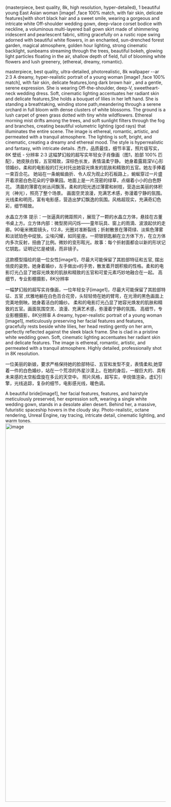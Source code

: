 (masterpiece, best quality, 8k, high resolution, hyper-detailed), 1 beautiful young East Asian woman [image1 ,face 100% match, with fair skin, delicate features]with short black hair and a sweet smile,
wearing a gorgeous and intricate white Off-shoulder wedding gown, deep-vlace corset bodice with neckline,  a voluminous multi-layered ball gown skirt made of shimmering iridescent and pearlescent fabric,
sitting gracefully on a rustic rope swing adorned with beautiful white flowers,
in an enchanted, sun-drenched forest garden, magical atmosphere, golden hour lighting, strong cinematic backlight, sunbeams streaming through the trees, beautiful bokeh, glowing light particles floating in the air, shallow depth of field,
full of blooming white flowers and lush greenery,
(ethereal, dreamy, romantic).



masterpiece, best quality, ultra-detailed, photorealistic, 8k wallpaper --ar 2:3
A dreamy, hyper-realistic portrait of a young woman [image1 ,face 100% match], with fair skin, delicate features,long dark brown hair , and a gentle, serene expression.
She is wearing Off-the-shoulder, deep-V, sweetheart-neck wedding dress. Soft, cinematic lighting accentuates her radiant skin and delicate features,She holds a bouquet of lilies in her left hand.
She is standing a breathtaking, winding stone path,meandering through a serene orchard in full bloom with dense clusters of white blossoms. The ground is a lush carpet of green grass dotted with tiny white wildflowers.
Ethereal morning mist drifts among the trees, and soft sunlight filters through the fog and branches, creating beautiful volumetric lighting (god rays) that illuminates the entire scene.
The image is ethereal, romantic, artistic, and permeated with a tranquil atmosphere.
The lighting is soft, bright, and cinematic, creating a dreamy and ethereal mood. The style is hyperrealistic and fantasy, with intricate details.
杰作，品质最佳，细节丰富，照片级写实，8K 壁纸 - 分辨率 2:3
这幅梦幻般的超写实年轻女子肖像画（图1，脸部 100% 匹配），她皮肤白皙，五官精致，深棕色长发，表情温柔宁静。
她身着露肩深V心形领婚纱。柔和的电影般的灯光衬托出她容光焕发的肌肤和精致的五官。她左手捧着一束百合花。
她站在一条蜿蜒曲折、令人叹为观止的石板路上，蜿蜒穿过一片盛开着浓密白色花朵的宁静果园。地面上是一片茂密的绿草，点缀着小小的白色野花。
清晨的薄雾在树丛间飘荡，柔和的阳光透过薄雾和树枝，营造出美丽的体积光（神光），照亮了整个场景。
画面空灵浪漫，充满艺术感，弥漫着宁静的氛围。
光线柔和明亮，富有电影感，营造出梦幻飘逸的氛围。风格超现实，充满奇幻色彩，细节精致。



水晶立方体
提示：一张逼真的微距照片，展现了一颗的水晶立方体，悬挂在古董书桌上方。立方体内部：微型房间闪烁——童年玩具、窗上的雨滴、波浪起伏的走廊。90毫米微距镜头，f/2.8，光圈对准断裂线；折射散景在薄荷绿、淡紫色薄雾和淡琥珀色中绽放。尘埃闪耀，如同星座。一把银钥匙躺在立方体下方，在立方体内多次反射，扭曲了比例。微妙的变形眩光。故事：每个折射面都会以新的形状记忆钥匙，证明记忆是棱镜，而非镜子。


这款模型描绘的是一位女性[image1]，尽最大可能保留了其脸部特征和五官, 摆出俏皮的姿势。她身着婚纱，左手做出v的手势，散发着开朗积极的性格。柔和的电影灯光凸显了她容光焕发的肌肤和精致的五官和可爱元素巧妙地融合在一起。
高细节，专业影棚摄影，8K分辨率

一幅梦幻般的超写实肖像画，一位年轻女子[image1]，尽最大可能保留了其脸部特征、五官 ,优雅地躺在白色百合花旁，头轻轻倚在她的臂弯，在光滑的黑色画面上完美地倒映。她身着洁白的婚纱。
柔和的电影灯光凸显了她容光焕发的肌肤和精致的五官。画面氛围空灵、浪漫、充满艺术感，弥漫着宁静的氛围。
高细节，专业影棚摄影，8K分辨率
A dreamy, hyper-realistic portrait of a young woman [image1], meticulously preserving her facial features and features, gracefully rests beside white lilies, her head resting gently on her arm, perfectly reflected against the sleek black frame. She is clad in a pristine white wedding gown.
Soft, cinematic lighting accentuates her radiant skin and delicate features. The image is ethereal, romantic, artistic, and permeated with a tranquil atmosphere.
Highly detailed, professionally shot in 8K resolution.


一位美丽的新娘，要求严格保持她的脸部特征、五官和发型不变，表情柔和,她穿着一件的白色婚纱，站在一个荒凉的外星沙漠上。在她的身后，一艘巨大的、具有未来感的太空船盘旋在多云的天空中。
照片风格，超写实，辛烷值渲染，虚幻引擎，光线追踪，复杂的细节，电影感光线，暖色调。

A beautiful bride[image1], her facial features, features, and hairstyle meticulously preserved, her expression soft, 
wearing a single white wedding gown, stands in a desolate alien desert. Behind her, a massive, futuristic spaceship hovers in the cloudy sky. Photo-realistic, 
octane rendering, Unreal Engine, ray tracing, intricate detail, cinematic lighting, and warm tones.
<img width="864" height="1184" alt="image" src="https://github.com/user-attachments/assets/c11ccb60-f066-4a17-b239-aad979bed64c" />
